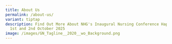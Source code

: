```yaml
---
title: About Us
permalink: /about-us/
variant: tiptap
description: Find Out More About NHG's Inaugural Nursing Conference Happening On
  1st and 2nd October 2025
image: /images/GN_Tagline__2020__wo_Background.png
---
```

<p></p>